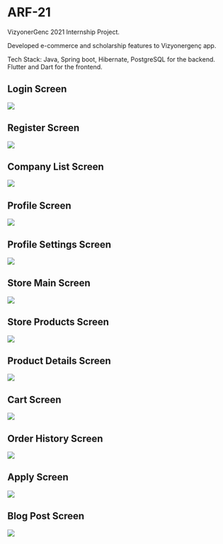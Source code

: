 # ARF-21

VizyonerGenc 2021 Internship Project.

Developed e-commerce and scholarship features to Vizyonergenç app.

Tech Stack: Java, Spring boot, Hibernate, PostgreSQL for the backend. Flutter and Dart for the frontend.


## Login Screen
<img src=/screenshots/ss1.jpg >

## Register Screen
<img src=/screenshots/ss2.jpg >

## Company List Screen
<img src=/screenshots/ss3.jpg >

## Profile Screen
<img src=/screenshots/ss4.jpg >

## Profile Settings Screen
<img src=/screenshots/ss5.jpg >

## Store Main Screen
<img src=/screenshots/ss6.jpg >

## Store Products Screen
<img src=/screenshots/ss7.jpg >

## Product Details Screen
<img src=/screenshots/ss8.jpg >

## Cart Screen
<img src=/screenshots/ss9.jpg >

## Order History Screen
<img src=/screenshots/ss10.jpg >

## Apply Screen
<img src=/screenshots/ss11.jpg >

## Blog Post Screen
<img src=/screenshots/ss12.jpg >